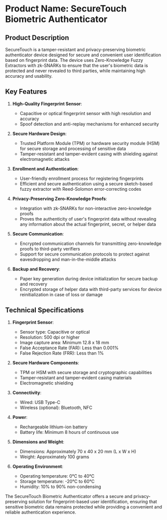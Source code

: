 # Product Name: SecureTouch Biometric Authenticator

## Product Description
SecureTouch is a tamper-resistant and privacy-preserving biometric authenticator device designed for secure and convenient user identification based on fingerprint data. The device uses Zero-Knowledge Fuzzy Extractors with zk-SNARKs to ensure that the user's biometric data is protected and never revealed to third parties, while maintaining high accuracy and usability.

## Key Features

1. **High-Quality Fingerprint Sensor**:
   - Capacitive or optical fingerprint sensor with high resolution and accuracy
   - Spoof detection and anti-replay mechanisms for enhanced security

2. **Secure Hardware Design**:
   - Trusted Platform Module (TPM) or hardware security module (HSM) for secure storage and processing of sensitive data
   - Tamper-resistant and tamper-evident casing with shielding against electromagnetic attacks

3. **Enrollment and Authentication**:
   - User-friendly enrollment process for registering fingerprints
   - Efficient and secure authentication using a secure sketch-based fuzzy extractor with Reed-Solomon error-correcting codes

4. **Privacy-Preserving Zero-Knowledge Proofs**:
   - Integration with zk-SNARKs for non-interactive zero-knowledge proofs
   - Proves the authenticity of user's fingerprint data without revealing any information about the actual fingerprint, secret, or helper data

5. **Secure Communication**:
   - Encrypted communication channels for transmitting zero-knowledge proofs to third-party verifiers
   - Support for secure communication protocols to protect against eavesdropping and man-in-the-middle attacks

6. **Backup and Recovery**:
   - Paper key generation during device initialization for secure backup and recovery
   - Encrypted storage of helper data with third-party services for device reinitialization in case of loss or damage

## Technical Specifications

1. **Fingerprint Sensor**:
   - Sensor type: Capacitive or optical
   - Resolution: 500 dpi or higher
   - Image capture area: Minimum 12.8 x 18 mm
   - False Acceptance Rate (FAR): Less than 0.001%
   - False Rejection Rate (FRR): Less than 1%

2. **Secure Hardware Components**:
   - TPM or HSM with secure storage and cryptographic capabilities
   - Tamper-resistant and tamper-evident casing materials
   - Electromagnetic shielding

3. **Connectivity**:
   - Wired: USB Type-C
   - Wireless (optional): Bluetooth, NFC

4. **Power**:
   - Rechargeable lithium-ion battery
   - Battery life: Minimum 8 hours of continuous use

5. **Dimensions and Weight**:
   - Dimensions: Approximately 70 x 40 x 20 mm (L x W x H)
   - Weight: Approximately 100 grams

6. **Operating Environment**:
   - Operating temperature: 0°C to 40°C
   - Storage temperature: -20°C to 60°C
   - Humidity: 10% to 90% non-condensing

The SecureTouch Biometric Authenticator offers a secure and privacy-preserving solution for fingerprint-based user identification, ensuring that sensitive biometric data remains protected while providing a convenient and reliable authentication experience.
